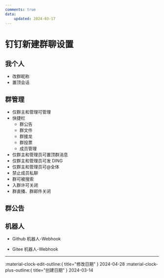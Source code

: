 ```yaml
---
comments: true
data:
    updated: 2024-03-17
---
```


# 钉钉新建群聊设置

## 我个人

- 改群昵称
- 置顶会话

## 群管理

- 仅群主和管理可管理
- 快捷栏
    - 群公告
    - 群文件
    - 群接龙
    - 群投票
    - 成员管理
- 仅群主和管理员可置顶群消息
- 仅群主和管理员可发 DING
- 仅群主和管理员可@全体
- 禁止成员私聊
- 群可被搜索
- 入群许可关闭
- 群直播、群邮件关闭

## 群公告

## 机器人

- Github 机器人-Webhook

- Gitee 机器人-Webhook


---

:material-clock-edit-outline:{ title="修改日期" } 2024-04-28
:material-clock-plus-outline:{ title="创建日期" } 2024-03-14
